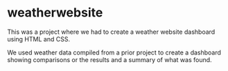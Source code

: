 # weatherwebsite
This was a project where we had to create a weather website dashboard using HTML and CSS.

We used weather data compiled from a prior project to create a dashboard showing comparisons or the results and a summary of what was found.
